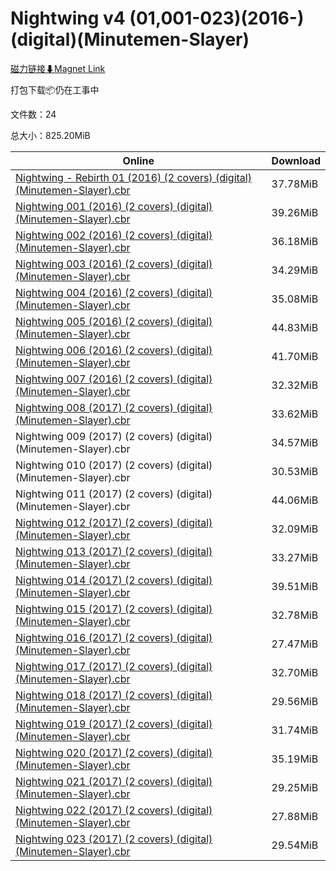 # Nightwing v4 (01,001-023)(2016-)(digital)(Minutemen-Slayer)

[磁力链接⬇Magnet Link](magnet:?xt=urn:btih:4217fe1f584d8ff217bb0bf971d3b9cfb4f2e880&dn=Nightwing%20v4%20%2801%2C001-023%29%282016-%29%28digital%29%28Minutemen-Slayer%29)

打包下载📦仍在工事中

文件数：24

总大小：825.20MiB

Online | Download
--- | ---
[Nightwing - Rebirth 01 (2016) (2 covers) (digital) (Minutemen-Slayer).cbr](https://github.com/alicewish/markdown/blob/master/comic/Nightwing-Rebirth-01-2016-2-covers-digital-Minutemen-Slayer-cbr.md) | 37.78MiB
[Nightwing 001 (2016) (2 covers) (digital) (Minutemen-Slayer).cbr](https://github.com/alicewish/markdown/blob/master/comic/Nightwing-001-2016-2-covers-digital-Minutemen-Slayer-cbr.md) | 39.26MiB
[Nightwing 002 (2016) (2 covers) (digital) (Minutemen-Slayer).cbr](https://github.com/alicewish/markdown/blob/master/comic/Nightwing-002-2016-2-covers-digital-Minutemen-Slayer-cbr.md) | 36.18MiB
[Nightwing 003 (2016) (2 covers) (digital) (Minutemen-Slayer).cbr](https://github.com/alicewish/markdown/blob/master/comic/Nightwing-003-2016-2-covers-digital-Minutemen-Slayer-cbr.md) | 34.29MiB
[Nightwing 004 (2016) (2 covers) (digital) (Minutemen-Slayer).cbr](https://github.com/alicewish/markdown/blob/master/comic/Nightwing-004-2016-2-covers-digital-Minutemen-Slayer-cbr.md) | 35.08MiB
[Nightwing 005 (2016) (2 covers) (digital) (Minutemen-Slayer).cbr](https://github.com/alicewish/markdown/blob/master/comic/Nightwing-005-2016-2-covers-digital-Minutemen-Slayer-cbr.md) | 44.83MiB
[Nightwing 006 (2016) (2 covers) (digital) (Minutemen-Slayer).cbr](https://github.com/alicewish/markdown/blob/master/comic/Nightwing-006-2016-2-covers-digital-Minutemen-Slayer-cbr.md) | 41.70MiB
[Nightwing 007 (2016) (2 covers) (digital) (Minutemen-Slayer).cbr](https://github.com/alicewish/markdown/blob/master/comic/Nightwing-007-2016-2-covers-digital-Minutemen-Slayer-cbr.md) | 32.32MiB
[Nightwing 008 (2017) (2 covers) (digital) (Minutemen-Slayer).cbr](https://github.com/alicewish/markdown/blob/master/comic/Nightwing-008-2017-2-covers-digital-Minutemen-Slayer-cbr.md) | 33.62MiB
Nightwing 009 (2017) (2 covers) (digital) (Minutemen-Slayer).cbr | 34.57MiB
Nightwing 010 (2017) (2 covers) (digital) (Minutemen-Slayer).cbr | 30.53MiB
Nightwing 011 (2017) (2 covers) (digital) (Minutemen-Slayer).cbr | 44.06MiB
[Nightwing 012 (2017) (2 covers) (digital) (Minutemen-Slayer).cbr](https://github.com/alicewish/markdown/blob/master/comic/Nightwing-012-2017-2-covers-digital-Minutemen-Slayer-cbr.md) | 32.09MiB
[Nightwing 013 (2017) (2 covers) (digital) (Minutemen-Slayer).cbr](https://github.com/alicewish/markdown/blob/master/comic/Nightwing-013-2017-2-covers-digital-Minutemen-Slayer-cbr.md) | 33.27MiB
[Nightwing 014 (2017) (2 covers) (digital) (Minutemen-Slayer).cbr](https://github.com/alicewish/markdown/blob/master/comic/Nightwing-014-2017-2-covers-digital-Minutemen-Slayer-cbr.md) | 39.51MiB
[Nightwing 015 (2017) (2 covers) (digital) (Minutemen-Slayer).cbr](https://github.com/alicewish/markdown/blob/master/comic/Nightwing-015-2017-2-covers-digital-Minutemen-Slayer-cbr.md) | 32.78MiB
[Nightwing 016 (2017)  (2 covers) (digital) (Minutemen-Slayer).cbr](https://github.com/alicewish/markdown/blob/master/comic/Nightwing-016-2017-2-covers-digital-Minutemen-Slayer-cbr.md) | 27.47MiB
[Nightwing 017 (2017) (2 covers) (digital) (Minutemen-Slayer).cbr](https://github.com/alicewish/markdown/blob/master/comic/Nightwing-017-2017-2-covers-digital-Minutemen-Slayer-cbr.md) | 32.70MiB
[Nightwing 018 (2017) (2 covers) (digital) (Minutemen-Slayer).cbr](https://github.com/alicewish/markdown/blob/master/comic/Nightwing-018-2017-2-covers-digital-Minutemen-Slayer-cbr.md) | 29.56MiB
[Nightwing 019 (2017) (2 covers) (digital) (Minutemen-Slayer).cbr](https://github.com/alicewish/markdown/blob/master/comic/Nightwing-019-2017-2-covers-digital-Minutemen-Slayer-cbr.md) | 31.74MiB
[Nightwing 020 (2017) (2 covers) (digital) (Minutemen-Slayer).cbr](https://github.com/alicewish/markdown/blob/master/comic/Nightwing-020-2017-2-covers-digital-Minutemen-Slayer-cbr.md) | 35.19MiB
[Nightwing 021 (2017) (2 covers) (digital) (Minutemen-Slayer).cbr](https://github.com/alicewish/markdown/blob/master/comic/Nightwing-021-2017-2-covers-digital-Minutemen-Slayer-cbr.md) | 29.25MiB
[Nightwing 022 (2017) (2 covers) (digital) (Minutemen-Slayer).cbr](https://github.com/alicewish/markdown/blob/master/comic/Nightwing-022-2017-2-covers-digital-Minutemen-Slayer-cbr.md) | 27.88MiB
[Nightwing 023 (2017) (2 covers) (digital) (Minutemen-Slayer).cbr](https://github.com/alicewish/markdown/blob/master/comic/Nightwing-023-2017-2-covers-digital-Minutemen-Slayer-cbr.md) | 29.54MiB